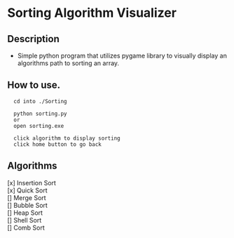 # Sorting Algorithm Visualizer

## Description
- Simple python program that utilizes pygame library to visually display an algorithms path to sorting an array.
  
## How to use.
```
  cd into ./Sorting
  
  python sorting.py
  or
  open sorting.exe
  
  click algorithm to display sorting 
  click home button to go back
```

## Algorithms <br />
 [x] Insertion Sort<br />
 [x] Quick Sort<br />
 []  Merge Sort<br />
 []  Bubble Sort<br />
 []  Heap Sort<br />
 []  Shell Sort<br />
 []  Comb Sort<br />


